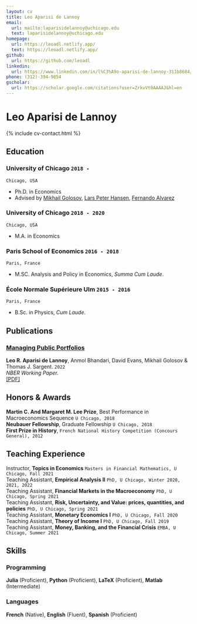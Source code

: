 ```yaml
---
layout: cv
title: Leo Aparisi de Lannoy
email:
  url: mailto:laparisidelannoy@uchicago.edu
  text: laparisidelannoy@uchicago.edu
homepage:
  url: https://leoadl.netlify.app/
  text: https://leoadl.netlify.app/
github:
  url: https://github.com/leoadl
linkedin:
  url: https://www.linkedin.com/in/l%C3%A9o-aparisi-de-lannoy-311b8684/
phone: (312)-394-9854
gscholar:
  url: https://scholar.google.com/citations?user=ZrkvVt0AAAAJ&hl=en
---
```


# Leo **Aparisi de Lannoy**

<!--
include contact information from the front matter
Supported arguments:
    - homepage: url, text
    - phone
    - email
-->

{% include cv-contact.html %}

## Education

### **University of Chicago** `2018 -`

```
Chicago, USA
```

- Ph.D. in Economics
- Advised by [Mikhail Golosov](https://voices.uchicago.edu/golosov/contact/), [Lars Peter Hansen](https://larspeterhansen.org/contact/), [Fernando Alvarez](https://alvarezfernando.com/)

### **University of Chicago** `2018 - 2020`

```
Chicago, USA
```

- M.A. in Economics

### **Paris School of Economics** `2016 - 2018`

```
Paris, France
```

- M.SC. Analysis and Policy in Economics, _Summa Cum Laude_.

### **École Normale Supérieure Ulm** `2015 - 2016`

```
Paris, France
```

- B.Sc. in Physics, _Cum Laude_.

## Publications

### [**Managing Public Portfolios**](https://www.nber.org/papers/w30501)

**Leo R. Aparisi de Lannoy**, Anmol Bhandari, David Evans, Mikhail Golosov & Thomas J. Sargent. `2022` <br>
_NBER Working Paper._ <br>
[[PDF]](https://static1.squarespace.com/static/54c19f18e4b0ef5f4b9f8dae/t/6328ee5213a65c43a48423f8/1663626851912/abegs4draft.pdf)

## Honors & Awards

**Martin C. And Margaret M. Lee Prize**, Best Performance in Macroeconomics Sequence `U Chicago, 2018` <br>
**Neubauer Fellowship**, Graduate Fellowship `U Chicago, 2018` <br>
**First Prize in History**, `French National History Competition (Concours General), 2012` <br>

## Teaching Experience

Instructor, **Topics in Economics** `Masters in Financial Mathematics, U Chicago, Fall 2021` <br>
Teaching Assistant, **Empirical Analysis II** `PhD, U Chicago, Winter 2020, 2021, 2022` <br>
Teaching Assistant, **Financial Markets in the Macroeconomy** `PhD, U Chicago, Spring 2021` <br>
Teaching Assistant, **Risk, Uncertainty, and Value: prices, quantities, and policies** `PhD, U Chicago, Spring 2021` <br>
Teaching Assistant, **Monetary Economics I** `PhD, U Chicago, Fall 2020` <br>
Teaching Assistant, **Theory of Income I** `PhD, U Chicago, Fall 2019` <br>
Teaching Assistant, **Money, Banking, and the Financial Crisis** `EMBA, U Chicago, Summer 2021` <br>

## Skills

### **Programming**

**Julia** (Proficient), **Python** (Proficient), **LaTeX** (Proficient), **Matlab** (Intermediate)

### **Languages**

**French** (Native), **English** (Fluent), **Spanish** (Proficient)

<!-- ### Footer

Last updated: 09/22 -->
